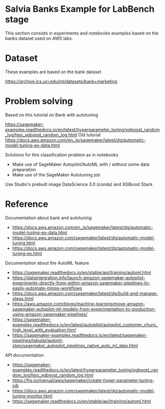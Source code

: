 # Salvia Banks Example for LabBench stage

This section consists in experiments and notebooks examples based on the banks dataset used on AWS labs.

# Dataset 

These examples are based on the bank dataset

https://archive.ics.uci.edu/ml/datasets/bank+marketing


# Problem solving 

Based on this tutorial on Bank with autotuning

https://sagemaker-examples.readthedocs.io/en/latest/hyperparameter_tuning/xgboost_random_log/hpo_xgboost_random_log.html
Old tutorial https://docs.aws.amazon.com/en_jp/sagemaker/latest/dg/automatic-model-tuning-ex-data.html


Solutions for this classification problem as in notebooks
- Make use of SageMaker Autopilot/AutoML with / without some data preparation
- Make use of the SageMaker Autotuning job

Use Studio's prebuilt image DataScience 3.0 (conda) and XGBoost Stack

# Reference

Documentation about bank and autotuning

- https://docs.aws.amazon.com/en_jp/sagemaker/latest/dg/automatic-model-tuning-ex-data.html
- https://docs.aws.amazon.com/sagemaker/latest/dg/automatic-model-tuning.html
- https://docs.aws.amazon.com/sagemaker/latest/dg/automatic-model-tuning-ex.html


Documentation about the AutoML feature

- https://sagemaker.readthedocs.io/en/stable/api/training/automl.html
- https://dataintegration.info/launch-amazon-sagemaker-autopilot-experiments-directly-from-within-amazon-sagemaker-pipelines-to-easily-automate-mlops-workflows
- https://docs.aws.amazon.com/sagemaker/latest/dg/build-and-manage-steps.html
- https://aws.amazon.com/blogs/machine-learning/move-amazon-sagemaker-autopilot-ml-models-from-experimentation-to-production-using-amazon-sagemaker-pipelines/
- https://sagemaker-examples.readthedocs.io/en/latest/autopilot/autopilot_customer_churn_high_level_with_evaluation.html
- https://sagemaker-examples.readthedocs.io/en/latest/sagemaker-pipelines/tabular/automl-step/sagemaker_autopilot_pipelines_native_auto_ml_step.html


API documentation
- https://sagemaker-examples.readthedocs.io/en/latest/hyperparameter_tuning/xgboost_random_log/hpo_xgboost_random_log.html
- https://fig.io/manual/aws/sagemaker/create-hyper-parameter-tuning-job
- https://docs.aws.amazon.com/sagemaker/latest/dg/automatic-model-tuning-monitor.html
- https://sagemaker.readthedocs.io/en/stable/api/training/automl.html
